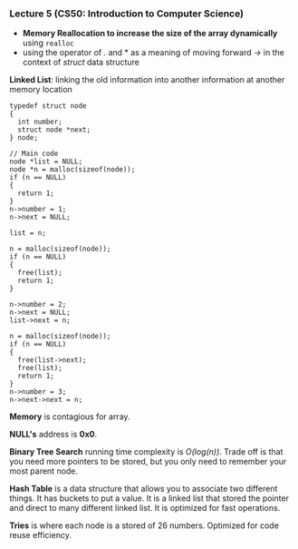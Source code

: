 ### Lecture 5 (CS50: Introduction to Computer Science)

- **Memory Reallocation to increase the size of the array dynamically** using ``realloc``
- using the operator of *.* and * as a meaning of moving forward *->* in the context of *struct* data structure

**Linked List**: linking the old information into another information at another memory location
```
typedef struct node
{
  int number;
  struct node *next;
} node;

// Main code
node *list = NULL;
node *n = malloc(sizeof(node));
if (n == NULL)
{
  return 1;
}
n->number = 1;
n->next = NULL;

list = n;

n = malloc(sizeof(node));
if (n == NULL)
{
  free(list);
  return 1;
}

n->number = 2;
n->next = NULL;
list->next = n;

n = malloc(sizeof(node));
if (n == NULL)
{
  free(list->next);
  free(list);
  return 1;
}
n->number = 3;
n->next->next = n;

```
**Memory** is contagious for array.

**NULL's** address is **0x0**.


**Binary Tree Search** running time complexity is *O(log(n))*. Trade off is that you need more pointers to be stored, but you only need to remember your most parent node.

**Hash Table** is a data structure that allows you to associate two different things. It has buckets to put a value. It is a linked list that stored the pointer and direct to many different linked list. It is optimized for fast operations.

**Tries** is where each node is a stored of 26 numbers. Optimized for code reuse efficiency.
